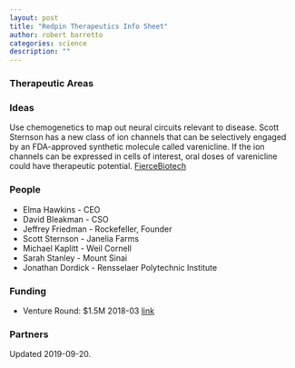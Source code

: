 ```yaml
---
layout: post
title: "Redpin Therapeutics Info Sheet"
author: robert barretto
categories: science
description: ""
---
```

### Therapeutic Areas

### Ideas
Use chemogenetics to map out neural circuits relevant to disease.  Scott Sternson has a new class of ion channels that can be selectively engaged by an FDA-approved synthetic molecule called varenicline. If the ion channels can be expressed in cells of interest, oral doses of varenicline could have therapeutic potential. [FierceBiotech](https://www.fiercebiotech.com/research/using-pfizer-s-chantix-to-control-neurons-for-drug-research)

### People
* Elma Hawkins - CEO
* David Bleakman - CSO
* Jeffrey Friedman - Rockefeller, Founder
* Scott Sternson - Janelia Farms
* Michael Kaplitt - Weil Cornell
* Sarah Stanley - Mount Sinai
* Jonathan Dordick - Rensselaer Polytechnic Institute

### Funding 
* Venture Round: $1.5M 2018-03 [link](https://www.crunchbase.com/organization/redpin-therapeutics)

### Partners

Updated 2019-09-20.